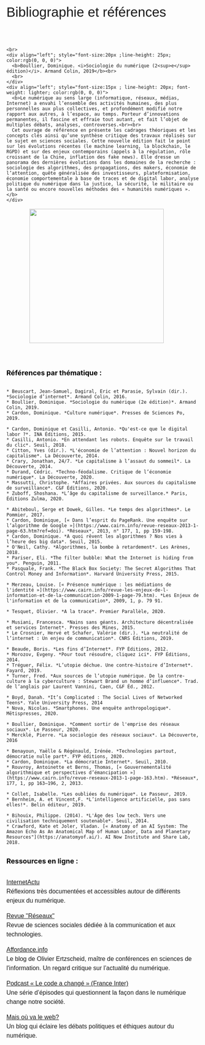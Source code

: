 

<!-- Test de mise en page -->

 <!DOCTYPE html>
<html>
<head>
<style>
.button {
  background-color: white;
  border: 1px solid;
  border-color: black;
  font-family:"Helvetica";
  font-weight:300;
  color: black!important;
  padding: 10px 10px;
  text-align: center;
  text-decoration: none;
  display: inline-block;
  font-size: 16px;
  margin: 4px 2px;
  cursor: pointer;
}
.button:hover {
  text-decoration:none;
  background-color: black; 
  color: white!important;
}
h1 {
    margin-top: 0;
    font-size: 35px;
    font-family: "Helvetica";
    font-weight: 400;
    text-align: left;
}
h2 {
    margin-top: 0;
    font-size: 28px;
    font-family: "Helvetica";
    text-align: left;
    font-weight: 400;
    }
h3 {
    margin-top: 0;
    font-size: 20px;
    font-family: "Helvetica";
    text-align: left;
    font-weight: 400;
    }
p {
    text-align: justify;
    text-justify: inter-word;
    font-size: 16px;
    font-family: "Helvetica";
    text-align: left;
    font-weight: 300;
    line-height:1.5
    }
strong {
    font-weight: 700;
}
ul {
  margin-bottom:20px;
  padding-left:20px;
}
li.simple {
  margin-bottom:20px;
  padding-left:20px;
}
ol {
  margin-bottom: 20px;
  padding-left:15px;
}
.boxed {
  border: 1px solid;$
  border-color:rgb(96, 105, 219);
  padding: 10px;
  } 

</style>
</head>
</html>




 # Bibliographie et références
<br>
<br>


````{sidebar}  <span style="color:rgb(2, 96, 13)">Ouvrage de référence</span>
<br>
<div align="left"; style="font-size:20px ;line-height: 25px; color:rgb(0, 0, 0)">
  <b>Boullier, Dominique. <i>Sociologie du numérique (2<sup>e</sup> édition)</i>. Armand Colin, 2019</b><br>
  <br>
</div>
<div align="left"; style="font-size:15px ; line-height: 20px; font-weight: lighter; color:rgb(0, 0, 0)">
  <b>Le numérique au sens large (informatique, réseaux, médias, Internet) a envahi l’ensemble des activités humaines, des plus personnelles aux plus collectives, et profondément modifié notre rapport aux autres, à l’espace, au temps. Porteur d’innovations permanentes, il fascine et effraie tout autant, et fait l’objet de multiples débats, analyses, controverses.<br><br>
  Cet ouvrage de référence en présente les cadrages théoriques et les concepts clés ainsi qu’une synthèse critique des travaux réalisés sur le sujet en sciences sociales. Cette nouvelle édition fait le point sur les évolutions récentes (le machine learning, la blockchain, le RGPD) et sur des enjeux contemporains (appels à la régulation, rôle croissant de la Chine, inflation des fake news). Elle dresse un panorama des dernières évolutions dans les domaines de la recherche : sociologie des algorithmes, des propagations, des makers, économie de l’attention, quête généralisée des investisseurs, plateformisation, économie comportementale à base de traces et de digital labor, analyse politique du numérique dans la justice, la sécurité, le militaire ou la santé ou encore nouvelles méthodes des « humanités numériques ».</b>
</div>
````



<a href="#"><img src="https://i.postimg.cc/hj7BRyVk/Socio-Num-Boullier-Couv.jpg" width="350" style="vertical-align:middle;margin:auto 60px"/></a> 


<br>
<br>
<br>

<div align="left"; style="font-size:18px ;color:rgb(0, 0, 0)">
  <b>Références par thématique :</b><br>
</div>

<br>

````{dropdown} Ouvrages généraux
* Beuscart, Jean-Samuel, Dagiral, Eric et Parasie, Sylvain (dir.). *Sociologie d’internet*. Armand Colin, 2016.
* Boullier, Dominique. *Sociologie du numérique (2e édition)*. Armand Colin, 2019.
* Cardon, Dominique. *Culture numérique*. Presses de Sciences Po, 2019.
````


````{dropdown} Économie du numérique
* Cardon, Dominique et Casilli, Antonio. *Qu'est-ce que le digital labor ?*. INA Éditions, 2015.
* Casilli, Antonio. *En attendant les robots. Enquête sur le travail du clic*. Seuil, 2018.
* Citton, Yves (dir.). *L'économie de l’attention : Nouvel horizon du capitalisme*. La Découverte, 2014. 
* Crary, Jonathan, 24/7. *Le capitalisme à l’assaut du sommeil*. La Découverte, 2014.
* Durand, Cédric. *Techno-féodalisme. Critique de l’économie numérique*. La Découverte, 2020.
* Massutti, Christophe. *Affaires privées. Aux sources du capitalisme de surveillance*. C&F Éditions, 2020.
* Zuboff, Shoshana. *L’âge du capitalisme de surveillance.* Paris, Éditions Zulma, 2020.
````

````{dropdown} Algorithmes
* Abiteboul, Serge et Dowek, Gilles. *Le temps des algorithmes*. Le Pommier, 2017.
* Cardon, Dominique, [« Dans l’esprit du PageRank. Une enquête sur l’algorithme de Google »](https://www.cairn.info/revue-reseaux-2013-1-page-63.htm?ref=doi). *Réseaux*, 2013, n° 177, 1, pp 159-198.
* Cardon, Dominique. *A quoi rêvent les algorithmes ? Nos vies à l’heure des big data*. Seuil, 2015.
* O'Neil, Cathy. *Algorithmes, la bombe à retardement*. Les Arènes, 2018. 
* Pariser, Eli. *The filter bubble: What the Internet is hiding from you*. Penguin, 2011.
* Pasquale, Frank. *The Black Box Society: The Secret Algorithms That Control Money and Information*. Harvard University Press, 2015.
````


````{dropdown} Identité numérique
* Merzeau, Louise. [« Présence numérique : les médiations de l'identité »](https://www.cairn.info/revue-les-enjeux-de-l-information-et-de-la-communication-2009-1-page-79.htm). *Les Enjeux de l'information et de la communication*, 2009, 1, p. 79 91.
````

````{dropdown} Surveillance
* Tesquet, Olivier. *A la trace*. Premier Parallèle, 2020. 
````

````{dropdown} Architecture d'Internet
* Musiani, Francesca. *Nains sans géants. Architecture décentralisée et services Internet*. Presses des Mines, 2015.
* Le Crosnier, Hervé et Schafer, Valérie (dir.). *La neutralité de l’internet : Un enjeu de communication*. CNRS Éditions, 2019. 
````

````{dropdown} Histoire et enjeux globaux d’Internet
* Beaude, Boris. *Les fins d’Internet*. FYP Éditions, 2012.
* Morozov, Evgeny. *Pour tout résoudre, cliquez ici*. FYP Éditions, 2014.
* Tréguer, Félix. *L’utopie déchue. Une contre-histoire d’Internet*. Fayard, 2019.
* Turner, Fred. *Aux sources de l’utopie numérique. De la contre-culture à la cyberculture : Stewart Brand un homme d’influence*. Trad. de l’anglais par Laurent Vannini, Caen, C&F Éd., 2012.
````

````{dropdown} Usages des technologies
* Boyd, Danah. *It’s Complicated : The Social Lives of Networked Teens*. Yale University Press, 2014
* Nova, Nicolas. *Smartphones. Une enquête anthropologique*. Mētispresses, 2020.
````

````{dropdown} Médias Sociaux
* Boullier, Dominique. *Comment sortir de l'emprise des réseaux sociaux*. Le Passeur, 2020.
* Mercklé, Pierre. *La sociologie des réseaux sociaux*. La Découverte, 2016 
````

````{dropdown} Citoyenneté et gouvernance
* Benayoun, Yaëlle & Régénauld, Irénée. *Technologies partout, démocratie nulle part*. FYP éditions, 2020.
* Cardon, Dominique. *La démocratie Internet*. Seuil, 2010.
* Rouvroy, Antoinette et Berns, Thomas, [« Gouvernementalité algorithmique et perspectives d’émancipation »](https://www.cairn.info/revue-reseaux-2013-1-page-163.htm). *Réseaux*, 177, 1, pp 163–196, 2, 2013.
````

````{dropdown} Genre et numérique
* Collet, Isabelle. *Les oubliées du numérique*. Le Passeur, 2019.
* Bernheim, A. et Vincent,F. *L’intelligence artificielle, pas sans elles!*. Belin éditeur, 2019.
````


````{dropdown} Enjeux environnementaux
* Bihouix, Philippe. (2014). *L'Âge des low tech. Vers une civilisation techniquement soutenable*. Seuil, 2014.
* Crawford, Kate et Joler, Vladan. [« Anatomy of an AI System: The Amazon Echo As An Anatomical Map of Human Labor, Data and Planetary Resources"](https://anatomyof.ai/). AI Now Institute and Share Lab, 2018.
````


<br>
<div align="left"; style="font-size:18px ;color:rgb(0, 0, 0)">
  <b>Ressources en ligne :</b><br>
</div>

<br>

[InternetActu](http://www.internetactu.net/)<br> 
Réflexions très documentées et accessibles autour de différents enjeux du numérique.

[Revue "Réseaux"](https://www.cairn.info/revue-reseaux.htm?WT.tsrc=cairnSearchAutocomplete)<br> 
Revue de sciences sociales dédiée à la communication et aux technologies.

[Affordance.info](https://www.affordance.info/mon_weblog/)<br> 
Le blog de Olivier Ertzscheid, maître de conférences en sciences de l'information. Un regard critique sur l’actualité du numérique. 

[Podcast « Le code a changé » (France Inter)](https://www.franceinter.fr/emissions/le-code-a-change)<br> 
Une série d’épisodes qui questionnent la façon dans le numérique change notre société.  


[Mais où va le web?](https://maisouvaleweb.fr)<br> 
Un blog qui éclaire les débats politiques et éthiques autour du numérique.

